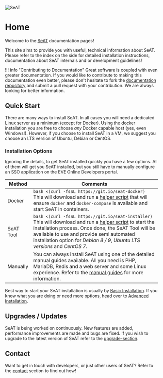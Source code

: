 ![SeAT](https://i.imgur.com/aPPOxSK.png)

# Home

Welcome to the [SeAT](https://github.com/eveseat/seat) documentation pages!

This site aims to provide you with useful, technical information about SeAT. Please refer to the index on the side for detailed installation instructions, documentation about SeAT internals and or development guidelines!

!!! info "Contributing to Documentation"
    Great software is coupled with even greater documentation. If you would like to contribute to making this documentation even better, please don't hesitate to fork the [documentation repository](https://github.com/eveseat/docs) and submit a pull request with your contribution. We are always looking for better information.

## Quick Start

There are many ways to install SeAT. In all cases you will need a dedicated Linux server as a minimum (except for Docker). Using the docker installation you are free to choose *any* Docker capable host (yes, even Windows!). However, if you choose to install SeAT in a VM, we suggest you choose an LTS version of Ubuntu, Debian or CentOS.

### Installation Options

Ignoring the details, to get SeAT installed quickly you have a few options. All of them will get you SeAT installed, but you still have to manually configure an SSO application on the EVE Online Developers portal.

| Method | Comments |
| ------------ |  ------------ |
| Docker | `bash <(curl -fsSL https://git.io/seat-docker)` <br> This will download and run a [helper script](https://github.com/eveseat/scripts/blob/master/docker-compose/bootstrap.sh) that will ensure `docker` and `docker-compose` is available and start SeAT in containers. |
| SeAT Tool | `bash <(curl -fsSL https://git.io/seat-installer)` <br> This will download and run a [helper script](https://github.com/eveseat/scripts/blob/master/install/installer.sh) to start the installation process. Once done, the SeAT Tool will be available to use and provide semi automated installation option for _Debian 8 / 9_, _Ubuntu LTS versions_ and _CentOS 7_. |
| Manually | You can always install SeAT using one of the detailed manual guides available. All you need is PHP, MariaDB, Redis and a web server and some Linux experience. Refer to the [manual guides] for more information. |

Best way to start your SeAT installation is usually by [Basic Installation]. If you know what you are doing or need more options, head over to [Advanced Installation].

## Upgrades / Updates

SeAT is being worked on continuously. New features are added, performance improvements are made and bugs are fixed. If you wish to upgrade to the latest version of SeAT refer to the [upgrade-section].

## Contact

Want to get in touch with developers, or just other users of SeAT? Refer to the [contact] section to find out how!

[Basic Installation]: installation/basic_installation.md
[Advanced Installation]: installation/manual/getting_started.md
[manual guides]: installation/manual/getting_started.md
[upgrade-section]: upgrading/general.md
[contact]: about/contact.md